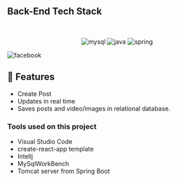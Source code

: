 ## Back-End Tech Stack
<br />
<p align="center">
 <img src="https://img.shields.io/badge/MySQL-00000F?style=for-the-badge&logo=mysql&logoColor=white" alt="mysql" />
  <img src="https://img.shields.io/badge/Java-ED8B00?style=for-the-badge&logo=java&logoColor=white" alt="java" />
<img src="https://img.shields.io/badge/SpringBoot-6DB33F?style=for-the-badge&logo=springboot&logoColor=white" alt="spring" />
</p>

 ![facebook](https://user-images.githubusercontent.com/91532881/174793612-ebef3369-3427-4ea0-91af-1765c8be74ce.jpg)

## 🚀 Features
- Create Post
- Updates in real time
- Saves posts and video/images in relational database. 

### Tools used on this project

- Visual Studio Code
- create-react-app template
- Intellj
- MySqlWorkBench
- Tomcat server from Spring Boot
